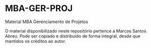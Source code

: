 # MBA-GER-PROJ
Material MBA Gerenciamento de Projetos

O material disponibilizado neste repositório pertence a Marcos Santos Abreu. Pode ser copiado e distribuído de forma integral, desde que mantidos os créditos ao autor.


